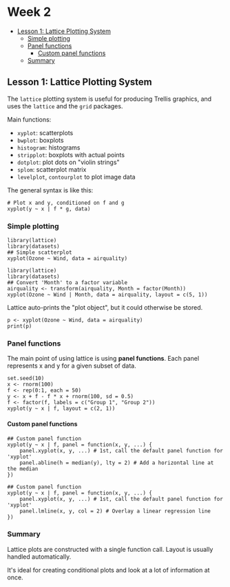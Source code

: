 # Week 2

<!-- MarkdownTOC depth=3 -->

- [Lesson 1: Lattice Plotting System](#lesson-1-lattice-plotting-system)
	- [Simple plotting](#simple-plotting)
	- [Panel functions](#panel-functions)
		- [Custom panel functions](#custom-panel-functions)
	- [Summary](#summary)

<!-- /MarkdownTOC -->


## Lesson 1: Lattice Plotting System

The `lattice` plotting system is useful for producing Trellis graphics, and uses the `lattice` and the `grid` packages.

Main functions:

* `xyplot`: scatterplots
* `bwplot`: boxplots
* `histogram`: histograms
* `stripplot`: boxplots with actual points
* `dotplot`: plot dots on "violin strings"
* `splom`: scatterplot matrix
* `levelplot`, `contourplot` to plot image data

The general syntax is like this:

```{r}
# Plot x and y, conditioned on f and g
xyplot(y ~ x | f * g, data)
```

### Simple plotting

```{r}
library(lattice)
library(datasets)
## Simple scatterplot
xyplot(Ozone ~ Wind, data = airquality)
```

```{r}
library(lattice)
library(datasets)
## Convert 'Month' to a factor variable
airquality <- transform(airquality, Month = factor(Month))
xyplot(Ozone ~ Wind | Month, data = airquality, layout = c(5, 1))
```

Lattice auto-prints the "plot object", but it could otherwise be stored.

```{r}
p <- xyplot(Ozone ~ Wind, data = airquality)
print(p)
```

### Panel functions

The main point of using lattice is using **panel functions**. Each panel represents x and y for a given subset of data.

```{r}
set.seed(10)
x <- rnorm(100)
f <- rep(0:1, each = 50)
y <- x + f - f * x + rnorm(100, sd = 0.5)
f <- factor(f, labels = c("Group 1", "Group 2"))
xyplot(y ~ x | f, layout = c(2, 1))
```

#### Custom panel functions

```{r}
## Custom panel function
xyplot(y ~ x | f, panel = function(x, y, ...) {
	panel.xyplot(x, y, ...) # 1st, call the default panel function for 'xyplot'
	panel.abline(h = median(y), lty = 2) # Add a horizontal line at the median
})
```

```{r}
## Custom panel function
xyplot(y ~ x | f, panel = function(x, y, ...) {
	panel.xyplot(x, y, ...) # 1st, call the default panel function for 'xyplot'
	panel.lmline(x, y, col = 2) # Overlay a linear regression line
})
```

### Summary

Lattice plots are constructed with a single function call. Layout is usually handled automatically.

It's ideal for creating conditional plots and look at a lot of information at once.

